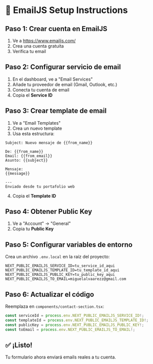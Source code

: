 # 📧 EmailJS Setup Instructions

## Paso 1: Crear cuenta en EmailJS
1. Ve a https://www.emailjs.com/
2. Crea una cuenta gratuita
3. Verifica tu email

## Paso 2: Configurar servicio de email
1. En el dashboard, ve a "Email Services"
2. Añade tu proveedor de email (Gmail, Outlook, etc.)
3. Conecta tu cuenta de email
4. Copia el **Service ID**

## Paso 3: Crear template de email
1. Ve a "Email Templates"
2. Crea un nuevo template
3. Usa esta estructura:

```
Subject: Nuevo mensaje de {{from_name}}

De: {{from_name}}
Email: {{from_email}}
Asunto: {{subject}}

Mensaje:
{{message}}

---
Enviado desde tu portafolio web
```

4. Copia el **Template ID**

## Paso 4: Obtener Public Key
1. Ve a "Account" → "General"
2. Copia tu **Public Key**

## Paso 5: Configurar variables de entorno
Crea un archivo `.env.local` en la raíz del proyecto:

```env
NEXT_PUBLIC_EMAILJS_SERVICE_ID=tu_service_id_aqui
NEXT_PUBLIC_EMAILJS_TEMPLATE_ID=tu_template_id_aqui
NEXT_PUBLIC_EMAILJS_PUBLIC_KEY=tu_public_key_aqui
NEXT_PUBLIC_EMAILJS_TO_EMAIL=miguelalvaarezz@gmail.com
```

## Paso 6: Actualizar el código
Reemplaza en `components/contact-section.tsx`:

```typescript
const serviceId = process.env.NEXT_PUBLIC_EMAILJS_SERVICE_ID!;
const templateId = process.env.NEXT_PUBLIC_EMAILJS_TEMPLATE_ID!;
const publicKey = process.env.NEXT_PUBLIC_EMAILJS_PUBLIC_KEY!;
const toEmail = process.env.NEXT_PUBLIC_EMAILJS_TO_EMAIL!;
```

## ✅ ¡Listo!
Tu formulario ahora enviará emails reales a tu cuenta.

